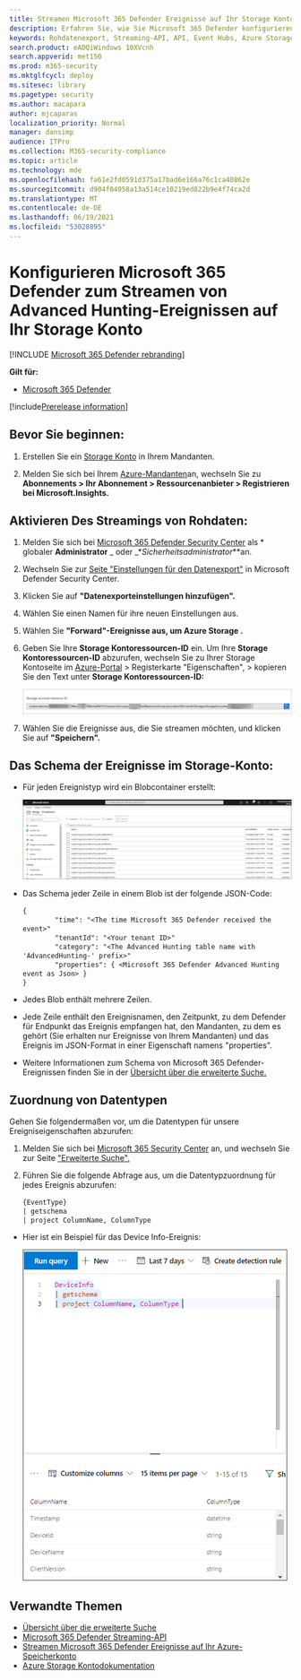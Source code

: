 ```yaml
---
title: Streamen Microsoft 365 Defender Ereignisse auf Ihr Storage Konto
description: Erfahren Sie, wie Sie Microsoft 365 Defender konfigurieren, um Advanced Hunting-Ereignisse in Ihr Storage-Konto zu streamen.
keywords: Rohdatenexport, Streaming-API, API, Event Hubs, Azure Storage, Speicherkonto, Erweiterte Suche, Freigabe von Rohdaten
search.product: eADQiWindows 10XVcnh
search.appverid: met150
ms.prod: m365-security
ms.mktglfcycl: deploy
ms.sitesec: library
ms.pagetype: security
ms.author: macapara
author: mjcaparas
localization_priority: Normal
manager: dansimp
audience: ITPro
ms.collection: M365-security-compliance
ms.topic: article
ms.technology: mde
ms.openlocfilehash: fa61e2fd0591d375a17bad6e166a76c1ca40862e
ms.sourcegitcommit: d904f04958a13a514ce10219ed822b9e4f74ca2d
ms.translationtype: MT
ms.contentlocale: de-DE
ms.lasthandoff: 06/19/2021
ms.locfileid: "53028895"
---
```

# <a name="configure-microsoft-365-defender-to-stream-advanced-hunting-events-to-your-storage-account"></a>Konfigurieren Microsoft 365 Defender zum Streamen von Advanced Hunting-Ereignissen auf Ihr Storage Konto

[!INCLUDE [Microsoft 365 Defender rebranding](../../includes/microsoft-defender.md)]


**Gilt für:**
- [Microsoft 365 Defender](https://go.microsoft.com/fwlink/?linkid=2118804)

[!include[Prerelease information](../../includes/prerelease.md)]


## <a name="before-you-begin"></a>Bevor Sie beginnen:

1. Erstellen Sie ein [Storage Konto](/azure/storage/common/storage-account-overview) in Ihrem Mandanten.

2. Melden Sie sich bei Ihrem [Azure-Mandanten](https://ms.portal.azure.com/)an, wechseln Sie zu **Abonnements > Ihr Abonnement > Ressourcenanbieter > Registrieren bei Microsoft.Insights.**

## <a name="enable-raw-data-streaming"></a>Aktivieren Des Streamings von Rohdaten:

1. Melden Sie sich bei [Microsoft 365 Defender Security Center](https://security.microsoft.com) als * globaler **Administrator** _ oder _*_Sicherheitsadministrator_**an.

2. Wechseln Sie zur [Seite "Einstellungen für den Datenexport"](https://security.microsoft.com/settings/mtp_settings/raw_data_export) in Microsoft Defender Security Center.

3. Klicken Sie auf **"Datenexporteinstellungen hinzufügen".**

4. Wählen Sie einen Namen für ihre neuen Einstellungen aus.

5. Wählen Sie **"Forward"-Ereignisse aus, um Azure Storage .**

6. Geben Sie Ihre **Storage Kontoressourcen-ID** ein. Um Ihre **Storage Kontoressourcen-ID** abzurufen, wechseln Sie zu Ihrer Storage Kontoseite im [Azure-Portal](https://ms.portal.azure.com/) > Registerkarte "Eigenschaften", > kopieren Sie den Text unter **Storage Kontoressourcen-ID:**

   ![Abbildung der Event Hub-Ressourcen-ID1](../defender-endpoint/images/storage-account-resource-id.png)

7. Wählen Sie die Ereignisse aus, die Sie streamen möchten, und klicken Sie auf **"Speichern".**

## <a name="the-schema-of-the-events-in-the-storage-account"></a>Das Schema der Ereignisse im Storage-Konto:

- Für jeden Ereignistyp wird ein Blobcontainer erstellt: 

  ![Abbildung der Event Hub-Ressourcen-ID2](../defender-endpoint/images/storage-account-event-schema.png)

- Das Schema jeder Zeile in einem Blob ist der folgende JSON-Code: 

  ```
  {
          "time": "<The time Microsoft 365 Defender received the event>"
          "tenantId": "<Your tenant ID>"
          "category": "<The Advanced Hunting table name with 'AdvancedHunting-' prefix>"
          "properties": { <Microsoft 365 Defender Advanced Hunting event as Json> }
  }               
  ```

- Jedes Blob enthält mehrere Zeilen.

- Jede Zeile enthält den Ereignisnamen, den Zeitpunkt, zu dem Defender für Endpunkt das Ereignis empfangen hat, den Mandanten, zu dem es gehört (Sie erhalten nur Ereignisse von Ihrem Mandanten) und das Ereignis im JSON-Format in einer Eigenschaft namens "properties".

- Weitere Informationen zum Schema von Microsoft 365 Defender-Ereignissen finden Sie in der [Übersicht über die erweiterte Suche.](../defender/advanced-hunting-overview.md)


## <a name="data-types-mapping"></a>Zuordnung von Datentypen

Gehen Sie folgendermaßen vor, um die Datentypen für unsere Ereigniseigenschaften abzurufen:

1. Melden Sie sich bei [Microsoft 365 Security Center](https://security.microsoft.com) an, und wechseln Sie zur Seite ["Erweiterte Suche".](https://security.microsoft.com/hunting-package)

2. Führen Sie die folgende Abfrage aus, um die Datentypzuordnung für jedes Ereignis abzurufen: 

   ```
   {EventType}
   | getschema
   | project ColumnName, ColumnType 
   ```

- Hier ist ein Beispiel für das Device Info-Ereignis: 

  ![Abbildung der Event Hub-Ressourcen-ID3](../defender-endpoint/images/machine-info-datatype-example.png)

## <a name="related-topics"></a>Verwandte Themen
- [Übersicht über die erweiterte Suche](../defender/advanced-hunting-overview.md)
- [Microsoft 365 Defender Streaming-API](streaming-api.md)
- [Streamen Microsoft 365 Defender Ereignisse auf Ihr Azure-Speicherkonto](streaming-api-storage.md)
- [Azure Storage Kontodokumentation](/azure/storage/common/storage-account-overview)
